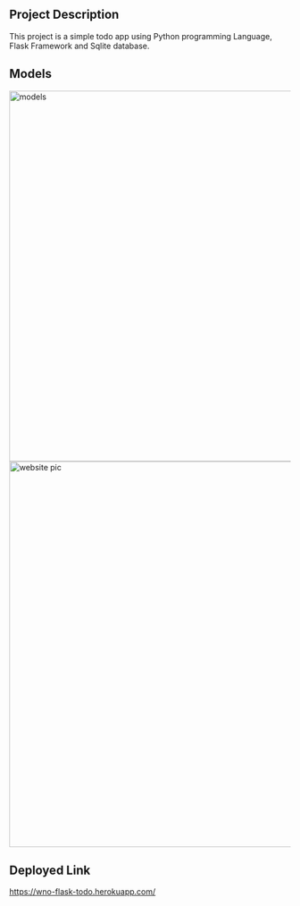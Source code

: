 ## Project Description 
This project is a simple todo app using Python programming Language, Flask Framework and Sqlite database. 


## Models
 <img width="663" alt="models" src="https://user-images.githubusercontent.com/53509151/185215611-3ecbaca3-dc0d-488e-a1db-18fc646fc83f.png">

   

<img width="690" alt="website pic" src="https://user-images.githubusercontent.com/53509151/185204840-e452d2f2-813d-4897-9ccb-01c585271e7a.png">

## Deployed Link 
https://wno-flask-todo.herokuapp.com/
